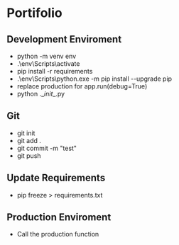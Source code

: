 # Portifolio

## Development Enviroment
- python -m venv env
- .\env\Scripts\activate
- pip install -r requirements
- .\env\Scripts\python.exe -m pip install --upgrade pip
- replace production for app.run(debug=True)
- python .\__init__.py

## Git
- git init
- git add .
- git commit -m "test"
- git push

## Update Requirements
- pip freeze > requirements.txt

## Production Enviroment
- Call the production function